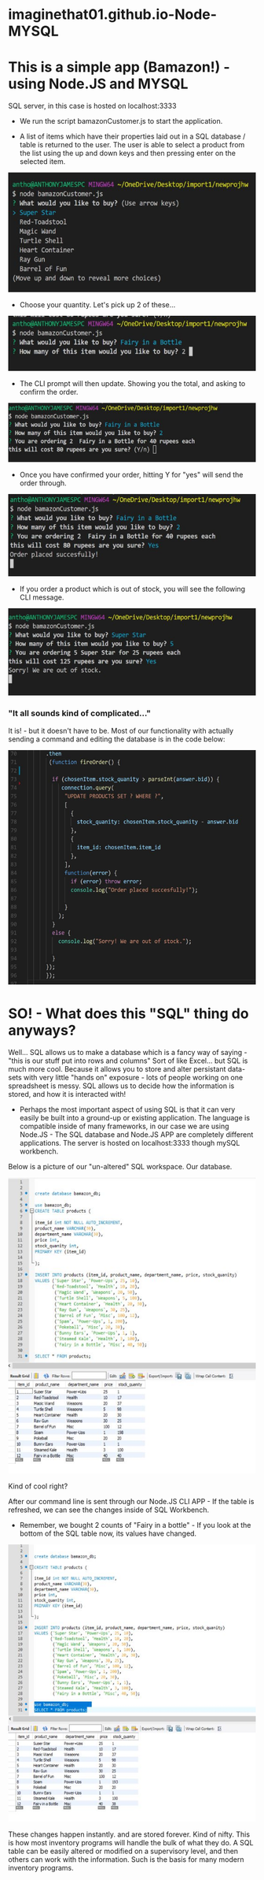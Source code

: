 # imaginethat01.github.io-Node-MYSQL

<h1>This is a simple app (Bamazon!) - using Node.JS and MYSQL</h1>

SQL server, in this case is hosted on localhost:3333


 - We run the script bamazonCustomer.js to start the application. 

- A list of items which have their properties laid out in a SQL database / table is returned to the user. 
  The user is able to select a product from the list using the up and down keys and then pressing enter on the selected item.

<img src="projectphotos/firstscreen.jpg"> 


- Choose your quantity. Let's pick up 2 of these...

<img src="projectphotos/secondscreen.jpg">
<br>



- The CLI prompt will then update. Showing you the total, and asking to confirm the order.

<img src="projectphotos/thirdscreen.jpg">

- Once you have confirmed your order, hitting Y for "yes" will send the order through.

<img src="projectphotos/finalscreen.jpg">

- If you order a product which is out of stock, you will see the following CLI message.

<img src="projectphotos/oos.jpg">
<br>

<h3>"It all sounds kind of complicated..."</h3>

It is! - but it doesn't have to be. Most of our functionality with actually sending a command and editing the database is in the code below: 

<img src="projectphotos/codeex.jpg">


<h1>SO! - What does this "SQL" thing do anyways?</h1> 

Well... SQL allows us to make a database which is a fancy way of saying - "this is our stuff put into rows and columns" 
Sort of like Excel... but SQL is much more cool. Because it allows you to store and alter persistant data-sets with very little
"hands on" exposure - lots of people working on one spreadsheet is messy. SQL allows us to decide how the information is stored, and how
it is interacted with! 

- Perhaps the most important aspect of using SQL is that it can very easily be built into a ground-up or existing application. The language is compatible inside of many frameworks, in our case we are using Node.JS - The SQL database and Node.JS APP are completely different applications. The server is hosted on localhost:3333 though mySQL workbench.  

Below is a picture of our "un-altered" SQL workspace. Our database.

<img src="projectphotos/sqlscreen.jpg">

Kind of cool right? 

After our command line is sent through our Node.JS CLI APP - If the table is refreshed, we can see the changes inside of SQL Workbench.
- Remember, we bought 2 counts of "Fairy in a bottle" - If you look at the bottom of the SQL table now, its values have changed. 



<img src="projectphotos/sqlconfirm.jpg">



These changes happen instantly. and are stored forever. Kind of nifty. This is how most inventory programs will handle the bulk of what they do. A SQL table can be easily altered or modified on a supervisory level, and then others can work with the information. Such is the basis for many modern inventory programs. 






